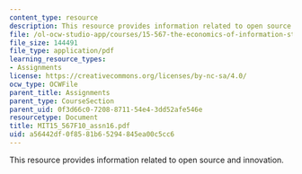 ```yaml
---
content_type: resource
description: This resource provides information related to open source and innovation.
file: /ol-ocw-studio-app/courses/15-567-the-economics-of-information-strategy-structure-and-pricing-fall-2010/a56442df0f8581b65294845ea00c5cc6_MIT15_567F10_assn16.pdf
file_size: 144491
file_type: application/pdf
learning_resource_types:
- Assignments
license: https://creativecommons.org/licenses/by-nc-sa/4.0/
ocw_type: OCWFile
parent_title: Assignments
parent_type: CourseSection
parent_uid: 0f3d66c0-7208-8711-54e4-3dd52afe546e
resourcetype: Document
title: MIT15_567F10_assn16.pdf
uid: a56442df-0f85-81b6-5294-845ea00c5cc6
---
```

This resource provides information related to open source and innovation.